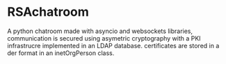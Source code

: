 # RSAchatroom
A python chatroom made with asyncio and websockets libraries, communication is secured using asymetric cryptography with a PKI infrastrucre
implemented in an LDAP database. certificates are stored in a der format in an inetOrgPerson class.
